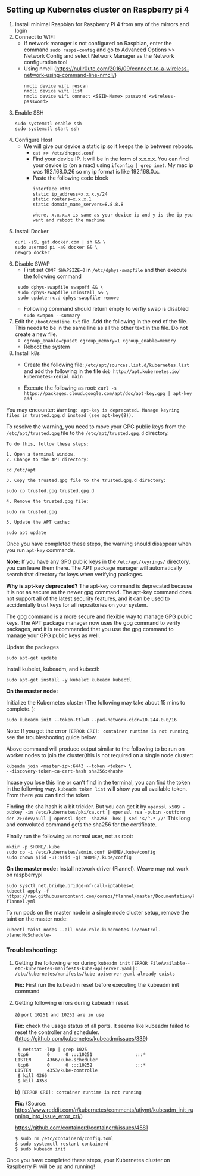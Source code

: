 ## Setting up Kubernetes cluster on Raspberry pi 4

1. Install minimal Raspbian for Raspberry Pi 4 from any of the mirrors and login
2. Connect to WIFI
    * If network manager is not configured on Raspbian, enter the command `sudo raspi-config` and go to Advanced Options >> Network Config and select Network Manager as the Network configuration tool
    * Using nmcli (https://nullr0ute.com/2016/09/connect-to-a-wireless-network-using-command-line-nmcli/)
        ```
        nmcli device wifi rescan
        nmcli device wifi list
        nmcli device wifi connect <SSID-Name> password <wireless-password>
        ```
3. Enable SSH
    ```
    sudo systemctl enable ssh
    sudo systemctl start ssh
    ```
4. Configure Host
    * We will give our device a static ip so it keeps the ip between reboots.
        * `cat >> /etc/dhcpcd.conf`
        * Find your device IP. It will be in the form of x.x.x.x. You can find your device ip (on a mac) using `ifconfig | grep inet`. My mac ip was 192.168.0.26 so my ip format is like 192.168.0.x.
        * Paste the following code block
            ```
            interface eth0
            static ip_address=x.x.x.y/24
            static routers=x.x.x.1
            static domain_name_servers=8.8.8.8
            
            where, x.x.x.x is same as your device ip and y is the ip you want and reboot the machine
            ```
5. Install Docker
     ```
     curl -sSL get.docker.com | sh && \
     sudo usermod pi -aG docker && \
     newgrp docker
     ```
6. Disable SWAP
    * First set `CONF_SWAPSIZE=0` in `/etc/dphys-swapfile` and then execute the following command
    ```
     sudo dphys-swapfile swapoff && \
     sudo dphys-swapfile uninstall && \
     sudo update-rc.d dphys-swapfile remove
     ```
    * Following command should return empty to verfiy swap is disabled
        `sudo swapon --summary`
7. Edit the `/boot/cmdline.txt` file. Add the following in the end of the file. This needs to be in the same line as all the other text in the file. Do not create a new file.
    * `cgroup_enable=cpuset cgroup_memory=1 cgroup_enable=memory`
    * Reboot the system
8. Install k8s
    * Create the following file: `/etc/apt/sources.list.d/kubernetes.list` and add the following in the file
        `deb http://apt.kubernetes.io/ kubernetes-xenial main`
        
    * Execute the following as root:
        `curl -s https://packages.cloud.google.com/apt/doc/apt-key.gpg | apt-key add -`

You may encounter: `Warning: apt-key is deprecated. Manage keyring files in trusted.gpg.d instead (see apt-key(8)).`

To resolve the warning, you need to move your GPG public keys from the `/etc/apt/trusted.gpg` file to the `/etc/apt/trusted.gpg.d` directory.
```
To do this, follow these steps:

1. Open a terminal window.
2. Change to the APT directory:

cd /etc/apt

3. Copy the trusted.gpg file to the trusted.gpg.d directory:

sudo cp trusted.gpg trusted.gpg.d

4. Remove the trusted.gpg file:

sudo rm trusted.gpg

5. Update the APT cache:

sudo apt update

```
Once you have completed these steps, the warning should disappear when you run `apt-key` commands.

**Note:** If you have any GPG public keys in the `/etc/apt/keyrings/` directory, you can leave them there. The APT package manager will automatically search that directory for keys when verifying packages.

**Why is apt-key deprecated?**
The apt-key command is deprecated because it is not as secure as the newer gpg command. The apt-key command does not support all of the latest security features, and it can be used to accidentally trust keys for all repositories on your system.

The gpg command is a more secure and flexible way to manage GPG public keys. The APT package manager now uses the gpg command to verify packages, and it is recommended that you use the gpg command to manage your GPG public keys as well.

Update the packages

`sudo apt-get update`


Install kubelet, kubeadm, and kubectl:

`sudo apt-get install -y kubelet kubeadm kubectl`


**On the master node:**

Initialize the Kubernetes cluster (The following may take about 15 mins to complete.
):

`sudo kubeadm init --token-ttl=0 --pod-network-cidr=10.244.0.0/16`

Note: If you get the error `[ERROR CRI]: container runtime is not running`, see the troubleshooting guide below.


Above command will produce output similar to the following to be run on worker nodes to join the cluster(this is not required on a single node cluster:
```
kubeadm join <master-ip>:6443 --token <token> \
--discovery-token-ca-cert-hash sha256:<hash>
```
Incase you lose this line or can’t find in the terminal, you can find the token in the following way. `kubeadm token list` will show you all available token. From there you can find the token. 

Finding the sha hash is a bit trickier. But you can get it by `openssl x509 -pubkey -in /etc/kubernetes/pki/ca.crt | openssl rsa -pubin -outform der 2>/dev/null | openssl dgst -sha256 -hex | sed 's/^.* //'` This long and convoluted command gets the sha256 for the certificate.

Finally run the following as normal user, not as root:
```
mkdir -p $HOME/.kube
sudo cp -i /etc/kubernetes/admin.conf $HOME/.kube/config
sudo chown $(id -u):$(id -g) $HOME/.kube/config
```

**On the master node:**
Install network driver (Flannel). Weave may not work on raspberrypi
```
sudo sysctl net.bridge.bridge-nf-call-iptables=1
kubectl apply -f https://raw.githubusercontent.com/coreos/flannel/master/Documentation/kube-flannel.yml
```
To run pods on the master node in a single node cluster setup, remove the taint on the master node:

`kubectl taint nodes --all node-role.kubernetes.io/control-plane:NoSchedule-`

### Troubleshooting:

1) Getting the following error during `kubeadm init`
   `[ERROR FileAvailable--etc-kubernetes-manifests-kube-apiserver.yaml]: /etc/kubernetes/manifests/kube-apiserver.yaml already exists`
   
   **Fix:** First run the kubeadm reset before executing the kubeadm init command

2) Getting following errors during kubeadm reset
  
   a) `port 10251 and 10252 are in use`
    
   **Fix:** check the usage status of all ports. It seems like kubeadm failed to reset the controller and scheduler. (https://github.com/kubernetes/kubeadm/issues/339)
      ```
       $ netstat -lnp | grep 1025
       tcp6       0      0 :::10251                :::*                    LISTEN      4366/kube-scheduler
       tcp6       0      0 :::10252                :::*                    LISTEN      4353/kube-controlle
       $ kill 4366
       $ kill 4353
      ```
   b) `[ERROR CRI]: container runtime is not running` 
      
      **Fix:** (Source: https://www.reddit.com/r/kubernetes/comments/utiymt/kubeadm_init_running_into_issue_error_cri/)
     
      https://github.com/containerd/containerd/issues/4581
              
       $ sudo rm /etc/containerd/config.toml
       $ sudo systemctl restart containerd
       $ sudo kubeadm init
      

Once you have completed these steps, your Kubernetes cluster on Raspberry Pi will be up and running!
